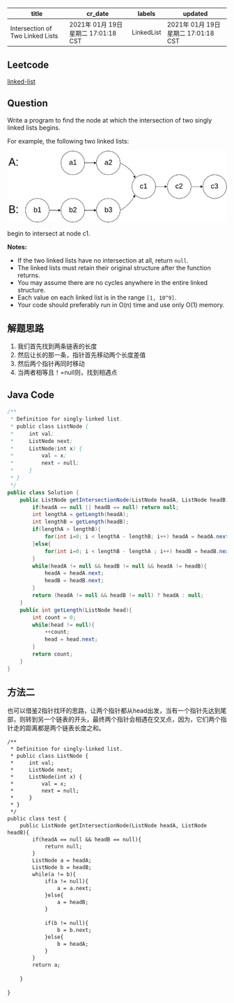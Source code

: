 

| title                            | cr_date                              | labels     | updated                              |
| -------------------------------- | ------------------------------------ | ---------- | ------------------------------------ |
| Intersection of Two Linked Lists | 2021年 01月 19日 星期二 17:01:18 CST | LinkedList | 2021年 01月 19日 星期二 17:01:18 CST |

## Leetcode

[linked-list](https://leetcode.com/explore/learn/card/linked-list/214/two-pointer-technique/1215/)  

## Question

Write a program to find the node at which the intersection of two singly linked lists begins.

For example, the following two linked lists:

![](../../images/160_statement.png)

begin to intersect at node c1.

 

**Notes:**

- If the two linked lists have no intersection at all, return `null`.
- The linked lists must retain their original structure after the function returns.
- You may assume there are no cycles anywhere in the entire linked structure.
- Each value on each linked list is in the range `[1, 10^9]`.
- Your code should preferably run in O(n) time and use only O(1) memory.

## 解题思路

1. 我们首先找到两条链表的长度
2. 然后让长的那一条，指针首先移动两个长度差值
3. 然后两个指针再同时移动
4. 当两者相等且！=null则，找到相遇点



## Java Code

```java
/**
 * Definition for singly-linked list.
 * public class ListNode {
 *     int val;
 *     ListNode next;
 *     ListNode(int x) {
 *         val = x;
 *         next = null;
 *     }
 * }
 */
public class Solution {
    public ListNode getIntersectionNode(ListNode headA, ListNode headB) {
        if(headA == null || headB == null) return null;
        int lengthA = getLength(headA);
        int lengthB = getLength(headB);
        if(lengthA > lengthB){
            for(int i=0; i < lengthA - lengthB; i++) headA = headA.next;
        }else{
            for(int i=0; i < lengthB - lengthA ; i++) headB = headB.next;
        }
        while(headA != null && headB != null && headA != headB){
            headA = headA.next;
            headB = headB.next;
        }
        return (headA != null && headB != null) ? headA : null;
    }
    public int getLength(ListNode head){
        int count = 0;
        while(head != null){
            ++count;
            head = head.next;
        }
        return count;
    }
}

```



## 方法二

也可以借鉴2指针找环的思路，让两个指针都从head出发，当有一个指针先达到尾部，则转到另一个链表的开头，最终两个指针会相遇在交叉点，因为，它们两个指针走的距离都是两个链表长度之和。

```
/**
 * Definition for singly-linked list.
 * public class ListNode {
 *     int val;
 *     ListNode next;
 *     ListNode(int x) {
 *         val = x;
 *         next = null;
 *     }
 * }
 */
public class test {
    public ListNode getIntersectionNode(ListNode headA, ListNode headB){
        if(headA == null && headB == null){
            return null;
        }
        ListNode a = headA;
        ListNode b = headB;
        while(a != b){
            if(a != null){
                a = a.next;
            }else{
                a = headB;
            }
        
            if(b != null){
                b = b.next;
            }else{
                b = headA;
            }
        }
        return a;

    }

}
```

